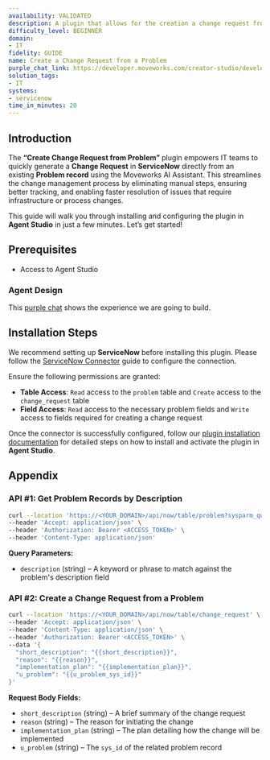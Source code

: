```yaml
---
availability: VALIDATED
description: A plugin that allows for the creation a change request from a problem.
difficulty_level: BEGINNER
domain:
- IT
fidelity: GUIDE
name: Create a Change Request from a Problem
purple_chat_link: https://developer.moveworks.com/creator-studio/developer-tools/purple-chat?conversation=%7B%22startTimestamp%22%3A%2211%3A43+AM%22%2C%22messages%22%3A%5B%7B%22parts%22%3A%5B%7B%22richText%22%3A%22%3Cp%3EI+need+to+create+a+change+request+from+a+problem%3C%2Fp%3E%22%7D%5D%2C%22role%22%3A%22user%22%7D%2C%7B%22parts%22%3A%5B%7B%22richText%22%3A%22I+can+help+with+that.+Do+you+have+an+incident+number+or+a+description+of+the+problem%3F%22%7D%5D%2C%22role%22%3A%22assistant%22%7D%2C%7B%22parts%22%3A%5B%7B%22richText%22%3A%22The+problem+we%27re+having+with+email+server+outages.%22%7D%5D%2C%22role%22%3A%22user%22%7D%2C%7B%22parts%22%3A%5B%7B%22reasoningSteps%22%3A%5B%7B%22richText%22%3A%22Searching+ServiceNow+for+problems+matching+%27email+server+outages%27%22%2C%22status%22%3A%22success%22%7D%5D%7D%2C%7B%22richText%22%3A%22I+found+a+few+problems+in+%3Cb%3EServiceNow%3C%2Fb%3E+related+to+%27email+server+outages%27.+Please+select+the+correct+one%3A%22%7D%2C%7B%22buttons%22%3A%5B%7B%22buttonText%22%3A%22PRB0040192%3A+Intermittent+email+delivery+delays%22%7D%2C%7B%22buttonText%22%3A%22PRB0040188%3A+Users+unable+to+access+shared+mailboxes%22%7D%2C%7B%22buttonText%22%3A%22None+of+these%22%7D%5D%7D%5D%2C%22role%22%3A%22assistant%22%7D%2C%7B%22parts%22%3A%5B%7B%22richText%22%3A%22PRB0040192%3A+Intermittent+email+delivery+delays%22%7D%5D%2C%22role%22%3A%22user%22%7D%2C%7B%22parts%22%3A%5B%7B%22richText%22%3A%22Got+it.+I%27ll+link+this+change+request+to+problem+%3Cb%3EPRB0040192%3C%2Fb%3E.+What+is+the+reason+for+the+change+and+what+is+the+implementation+plan%3F%22%7D%5D%2C%22role%22%3A%22assistant%22%7D%2C%7B%22parts%22%3A%5B%7B%22richText%22%3A%22The+reason+is+to+increase+server+memory+to+handle+peak+load.+The+plan+is+to+schedule+a+maintenance+window+for+Saturday+at+10+PM%2C+apply+the+memory+upgrade%2C+and+monitor+performance+for+2+hours+post-change.%22%7D%5D%2C%22role%22%3A%22user%22%7D%2C%7B%22parts%22%3A%5B%7B%22richText%22%3A%22%3Cp%3EOkay%2C+I%27m+ready+to+submit+the+change+request+in+%3Cb%3EServiceNow%3C%2Fb%3E.%3C%2Fp%3E%3Cul%3E%3Cli%3E%3Cb%3EAssociated+Problem%3A%3C%2Fb%3E+PRB0040192%3C%2Fli%3E%3Cli%3E%3Cb%3EReason+for+change%3A%3C%2Fb%3E+Increase+server+memory+to+handle+peak+load.%3C%2Fli%3E%3Cli%3E%3Cb%3EImplementation+plan%3A%3C%2Fb%3E+Schedule+a+maintenance+window+for+Saturday+at+10+PM%2C+apply+the+memory+upgrade%2C+and+monitor+performance+for+2+hours+post-change.%3C%2Fli%3E%3C%2Ful%3E%3Cp%3E%3Cb%3EShall+I+proceed%3F%3C%2Fb%3E%3C%2Fp%3E%22%7D%2C%7B%22buttons%22%3A%5B%7B%22buttonText%22%3A%22Submit+Change+Request%22%2C%22style%22%3A%22filled%22%7D%2C%7B%22buttonText%22%3A%22Cancel%22%2C%22style%22%3A%22outlined%22%7D%5D%7D%5D%2C%22role%22%3A%22assistant%22%7D%2C%7B%22parts%22%3A%5B%7B%22richText%22%3A%22Submit+Change+Request%22%7D%5D%2C%22role%22%3A%22user%22%7D%2C%7B%22parts%22%3A%5B%7B%22reasoningSteps%22%3A%5B%7B%22richText%22%3A%22Creating+change+request+from+problem+PRB0040192+in+ServiceNow%22%2C%22status%22%3A%22success%22%7D%5D%7D%2C%7B%22richText%22%3A%22Done%21+I%27ve+submitted+change+request+%3Cb%3ECHG0070221%3C%2Fb%3E%2C+which+is+now+linked+to+problem+%3Cb%3EPRB0040192%3C%2Fb%3E.%22%7D%2C%7B%22citations%22%3A%5B%7B%22citationTitle%22%3A%22CHG0070221%22%2C%22connectorName%22%3A%22servicenow%22%7D%5D%7D%5D%2C%22role%22%3A%22assistant%22%2C%22showFeedbackTray%22%3Atrue%7D%5D%7D
solution_tags:
- IT
systems:
- servicenow
time_in_minutes: 20
---
```


## Introduction

The **“Create Change Request from Problem”** plugin empowers IT teams to quickly generate a **Change Request** in **ServiceNow** directly from an existing **Problem record** using the Moveworks AI Assistant. This streamlines the change management process by eliminating manual steps, ensuring better tracking, and enabling faster resolution of issues that require infrastructure or process changes.

This guide will walk you through installing and configuring the plugin in **Agent Studio** in just a few minutes. Let’s get started!

## **Prerequisites**

- Access to Agent Studio

### Agent Design

This [purple chat](https://developer.moveworks.com/creator-studio/developer-tools/purple-chat?conversation=%7B%22startTimestamp%22%3A%2211%3A43+AM%22%2C%22messages%22%3A%5B%7B%22parts%22%3A%5B%7B%22richText%22%3A%22%3Cp%3EI+need+to+create+a+change+request+from+a+problem%3C%2Fp%3E%22%7D%5D%2C%22role%22%3A%22user%22%7D%2C%7B%22parts%22%3A%5B%7B%22richText%22%3A%22I+can+help+with+that.+Do+you+have+an+incident+number+or+a+description+of+the+problem%3F%22%7D%5D%2C%22role%22%3A%22assistant%22%7D%2C%7B%22parts%22%3A%5B%7B%22richText%22%3A%22The+problem+we%27re+having+with+email+server+outages.%22%7D%5D%2C%22role%22%3A%22user%22%7D%2C%7B%22parts%22%3A%5B%7B%22reasoningSteps%22%3A%5B%7B%22richText%22%3A%22Searching+ServiceNow+for+problems+matching+%27email+server+outages%27%22%2C%22status%22%3A%22success%22%7D%5D%7D%2C%7B%22richText%22%3A%22I+found+a+few+problems+in+%3Cb%3EServiceNow%3C%2Fb%3E+related+to+%27email+server+outages%27.+Please+select+the+correct+one%3A%22%7D%2C%7B%22buttons%22%3A%5B%7B%22buttonText%22%3A%22PRB0040192%3A+Intermittent+email+delivery+delays%22%7D%2C%7B%22buttonText%22%3A%22PRB0040188%3A+Users+unable+to+access+shared+mailboxes%22%7D%2C%7B%22buttonText%22%3A%22None+of+these%22%7D%5D%7D%5D%2C%22role%22%3A%22assistant%22%7D%2C%7B%22parts%22%3A%5B%7B%22richText%22%3A%22PRB0040192%3A+Intermittent+email+delivery+delays%22%7D%5D%2C%22role%22%3A%22user%22%7D%2C%7B%22parts%22%3A%5B%7B%22richText%22%3A%22Got+it.+I%27ll+link+this+change+request+to+problem+%3Cb%3EPRB0040192%3C%2Fb%3E.+What+is+the+reason+for+the+change+and+what+is+the+implementation+plan%3F%22%7D%5D%2C%22role%22%3A%22assistant%22%7D%2C%7B%22parts%22%3A%5B%7B%22richText%22%3A%22The+reason+is+to+increase+server+memory+to+handle+peak+load.+The+plan+is+to+schedule+a+maintenance+window+for+Saturday+at+10+PM%2C+apply+the+memory+upgrade%2C+and+monitor+performance+for+2+hours+post-change.%22%7D%5D%2C%22role%22%3A%22user%22%7D%2C%7B%22parts%22%3A%5B%7B%22richText%22%3A%22%3Cp%3EOkay%2C+I%27m+ready+to+submit+the+change+request+in+%3Cb%3EServiceNow%3C%2Fb%3E.%3C%2Fp%3E%3Cul%3E%3Cli%3E%3Cb%3EAssociated+Problem%3A%3C%2Fb%3E+PRB0040192%3C%2Fli%3E%3Cli%3E%3Cb%3EReason+for+change%3A%3C%2Fb%3E+Increase+server+memory+to+handle+peak+load.%3C%2Fli%3E%3Cli%3E%3Cb%3EImplementation+plan%3A%3C%2Fb%3E+Schedule+a+maintenance+window+for+Saturday+at+10+PM%2C+apply+the+memory+upgrade%2C+and+monitor+performance+for+2+hours+post-change.%3C%2Fli%3E%3C%2Ful%3E%3Cp%3E%3Cb%3EShall+I+proceed%3F%3C%2Fb%3E%3C%2Fp%3E%22%7D%2C%7B%22buttons%22%3A%5B%7B%22buttonText%22%3A%22Submit+Change+Request%22%2C%22style%22%3A%22filled%22%7D%2C%7B%22buttonText%22%3A%22Cancel%22%2C%22style%22%3A%22outlined%22%7D%5D%7D%5D%2C%22role%22%3A%22assistant%22%7D%2C%7B%22parts%22%3A%5B%7B%22richText%22%3A%22Submit+Change+Request%22%7D%5D%2C%22role%22%3A%22user%22%7D%2C%7B%22parts%22%3A%5B%7B%22reasoningSteps%22%3A%5B%7B%22richText%22%3A%22Creating+change+request+from+problem+PRB0040192+in+ServiceNow%22%2C%22status%22%3A%22success%22%7D%5D%7D%2C%7B%22richText%22%3A%22Done%21+I%27ve+submitted+change+request+%3Cb%3ECHG0070221%3C%2Fb%3E%2C+which+is+now+linked+to+problem+%3Cb%3EPRB0040192%3C%2Fb%3E.%22%7D%2C%7B%22citations%22%3A%5B%7B%22citationTitle%22%3A%22CHG0070221%22%2C%22connectorName%22%3A%22servicenow%22%7D%5D%7D%5D%2C%22role%22%3A%22assistant%22%2C%22showFeedbackTray%22%3Atrue%7D%5D%7D) shows the experience we are going to build.

## **Installation Steps**

We recommend setting up **ServiceNow** before installing this plugin. Please follow the [ServiceNow Connector](https://developer.moveworks.com/marketplace/package/?id=servicenow&hist=home%2Cbrws#how-to-implement) guide to configure the connection.

Ensure the following permissions are granted:

- **Table Access**: `Read` access to the `problem` table and `Create` access to the `change_request` table
- **Field Access**: `Read` access to the necessary problem fields and `Write` access to fields required for creating a change request

Once the connector is successfully configured, follow our [plugin installation documentation](https://help.moveworks.com/docs/ai-agent-marketplace-installation) for detailed steps on how to install and activate the plugin in **Agent Studio**.

## **Appendix**

### API #1: Get Problem Records by Description

```bash
curl --location 'https://<YOUR_DOMAIN>/api/now/table/problem?sysparm_query=descriptionLIKE{{description}}' \
--header 'Accept: application/json' \
--header 'Authorization: Bearer <ACCESS_TOKEN>' \
--header 'Content-Type: application/json'
```

**Query Parameters:**

- `description` (string) – A keyword or phrase to match against the problem's description field

### API #2: Create a Change Request from a Problem

```bash
curl --location 'https://<YOUR_DOMAIN>/api/now/table/change_request' \
--header 'Accept: application/json' \
--header 'Content-Type: application/json' \
--header 'Authorization: Bearer <ACCESS_TOKEN>' \
--data '{
  "short_description": "{{short_description}}",
  "reason": "{{reason}}",
  "implementation_plan": "{{implementation_plan}}",
  "u_problem": "{{u_problem_sys_id}}"
}'

```

**Request Body Fields:**

- `short_description` (string) – A brief summary of the change request
- `reason` (string) – The reason for initiating the change
- `implementation_plan` (string) – The plan detailing how the change will be implemented
- `u_problem` (string) – The `sys_id` of the related problem record